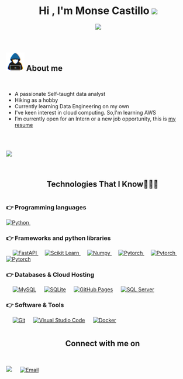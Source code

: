 <h1 align="center"><b>Hi , I'm Monse Castillo </b><img src="https://media.giphy.com/media/hvRJCLFzcasrR4ia7z/giphy.gif" width="35"></h1>
<!--  -->
<p align="center">
   <a href="https://github.com/DenverCoder1/readme-typing-svg"><img src="https://readme-typing-svg.herokuapp.com?font=Time+New+Roman&color=cyan&size=25&center=true&vCenter=true&width=600&height=100&lines=Wecome+to+my+Git+Hub..&hearts;++;Self-taught+data+analyst,;Degree+in+Physics+and+Mathematics,;Active+Learner/Researcher,;Love+to+learn+new+stuffs..<3"></a>
</p>

<br>
	
## <picture><img src = "https://github.com/0xAbdulKhalid/0xAbdulKhalid/raw/main/assets/mdImages/about_me.gif" width = 50px></picture> **About me**

<br>

- A passionate Self-taught data analyst 
- Hiking as a hobby
- Currently learning Data Engineering on my own
- I've keen interest in cloud computing. So,I'm learning AWS
- I’m currently open for an Intern or a new job opportunity, this is [my resume]()

<br><br>

<img src="https://user-images.githubusercontent.com/73097560/115834477-dbab4500-a447-11eb-908a-139a6edaec5c.gif"><br><br>

<!--h1 without bottom border-->
<div id="user-content-toc">
  <ul align="center">
    <summary><h2 style="display: inline-block">Technologies That I Know👨🏻‍💻</h2></summary>
  </ul>
</div>
<!--tech stack icons-->

### 👉 Programming languages

<p align="left"> 
  
  <a href="https://python.org/">
    <img alt="Python" src="https://img.shields.io/badge/Python-FFD43B?style=for-the-badge&logo=python&logoColor=darkgreen"/>
  </a>
  &emsp;

</p>

### 👉 Frameworks and python libraries
<p align="left"> 
&emsp;
  <a href="https://fastapi.tiangolo.com/" target="_blank"> 
   <img alt="FastAPI" src="https://img.shields.io/badge/FastAPI-brightgreen?style=for-the-badge&logo=fastapi&logoColor=%23000000&logoSize=auto&labelColor=%23009688&color=%23009688">
  </a>   
  &emsp;
  <a href="https://scikit-learn.org/" target="_blank">
    <img alt="Scikit Learn" src="https://img.shields.io/badge/scikit_learn-F7931E?style=for-the-badge&logo=scikit-learn&logoColor=white">
  </a> 
   &emsp;
  <a href="https://numpy.org/" target="_blank"> 
    <img alt="Numpy" src="https://img.shields.io/badge/Numpy-brightgreen?style=for-the-badge&logo=numpy&logoColor=%23000000&logoSize=auto&labelColor=%2300A3E0&color=%2300A3E0"/>
  </a>
  &emsp;
  <a href="https://pandas.pydata.org/" target="_blank"> 
    <img alt="Pytorch" src="https://img.shields.io/badge/Pandas-brightgreen?style=for-the-badge&logo=pandas&logoColor=%23000000&logoSize=auto&labelColor=%23139C5A&color=%23139C5A"/>
  </a>
&emsp;
  <a href="https://matplotlib.org/" target="_blank"> 
    <img alt="Pytorch" src="https://img.shields.io/badge/Matplotlib-brightgreen?style=for-the-badge&logo=pandas&logoColor=%23000000&logoSize=auto&labelColor=%23512BD4&color=%23512BD4"/>
  </a>
&emsp;
  <a href="https://seaborn.pydata.org/" target="_blank"> 
    <img alt="Pytorch" src="https://img.shields.io/badge/Seaborn-brightgreen?style=for-the-badge&logo=seaborn&logoColor=%23000000&logoSize=auto&labelColor=%23EC1C24&color=%23EC1C24"/>

  </a>
	
</p>

### 👉 Databases & Cloud Hosting
<p align="left">
  &emsp;
    <a href="https://www.mysql.com/"><img alt="MySQL" src="https://img.shields.io/badge/MySQL-00000F?style=for-the-badge&logo=mysql&logoColor=white"></a>
  &emsp;
    <a href="https://www.sqlite.org/"><img alt="SQLite" src ="https://img.shields.io/badge/SQLite-07405E?style=for-the-badge&logo=sqlite&logoColor=white"/></a>
  &emsp;
    <a href="https://www.github.com"><img alt="GitHub Pages" src="https://img.shields.io/badge/GitHub-100000?style=for-the-badge&logo=github&logoColor=white"></a>
  &emsp;
<a href="https://firebase.google.com/"><img alt="SQL Server" src ="https://img.shields.io/badge/SQL--Server-brightgreen?style=for-the-badge&logo=microsoftsqlserver&logoSize=auto&labelColor=%23FD5750&color=%23FD5750">
</a>
 </p>

 ### 👉 Software & Tools
 
<p>
  &emsp;
    <a href="#"><img alt="Git" src="https://img.shields.io/badge/Git-F05032?style=for-the-badge&logo=git&logoColor=white"></a>
  &emsp;
    <a href="#"><img alt="Visual Studio Code" src="https://img.shields.io/badge/Visual_Studio_Code-0078D4?style=for-the-badge&logo=visual%20studio%20code&logoColor=white"></a>
  &emsp;
   <a href="#"><img alt="Docker" src="https://img.shields.io/badge/Docker-2CA5E0?style=for-the-badge&logo=docker&logoColor=white"></a>
     &emsp;
 </p>

<!--h1 without bottom border-->

<!--h1 without bottom border-->
<div id="user-content-toc">
  <ul align="center">
    <summary><h2 style="display: inline-block">Connect with me on</h2></summary>
  </ul>
</div>

<br> 	
<a target="_blank" href="https://linkedin.com/in/monserrat-castillo-638a20265"><img src="https://img.shields.io/badge/-LinkedIn-0077B5?style=for-the-badge&logo=Linkedin&logoColor=white"></img></a>
&emsp;
<a href="monsegomcas@gmail.com?subject=Hi%20Kartik%20,%20nice%20to%20meet%20you!" target="_blank"><img alt="Email" src="https://img.shields.io/static/v1?style=for-the-badge&message=Gmail&color=EA4335&logo=Gmail&logoColor=FFFFFF&label=" /></a>

<br>




